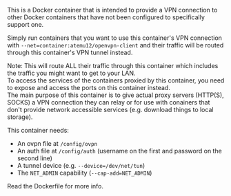This is a Docker container that is intended to provide a VPN connection to other Docker containers that have not been configured to specifically support one.

Simply run containers that you want to use this container's VPN connection with `--net=container:atemu12/openvpn-client` and their traffic will be routed through this container's VPN tunnel instead.

Note: This will route ALL their traffic through this container which includes the traffic you might want to get to your LAN.  
To access the services of the containers proxied by this container, you need to expose and access the ports on this container instead.  
The main purpose of this container is to give actual proxy servers (HTTP(S), SOCKS) a VPN connection they can relay or for use with conainers that don't provide network accessible services (e.g. download things to local storage).

This container needs:

- An ovpn file at `/config/ovpn` 
- An auth file at `/config/auth` (username on the first and password on the second line) 
- A tunnel device (e.g. `--device=/dev/net/tun`)
- The `NET_ADMIN` capability (`--cap-add=NET_ADMIN`)

Read the Dockerfile for more info.
